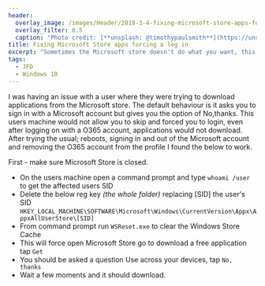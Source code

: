 ```yaml
---
header:   
  overlay_image: /images/Header/2019-3-4-fixing-microsoft-store-apps-forcing-a-log-in.jpg
  overlay_filter: 0.5
  caption: "Photo credit: [**unsplash: @timothypaulsmith**](https://unsplash.com/@timothypaulsmith)"
title: Fixing Microsoft Store apps forcing a log in
excerpt: "Sometimes the Microsoft store doesn't do what you want, this is one fix to get you downloading again"
tags:
  - JFD
  - Windows 10
---
```


I was having an issue with a user where they were trying to download applications from the Microsoft store. The default behaviour is it asks you to sign in with a Microsoft account but gives you the option of No,thanks. This users machine would not allow you to skip and forced you to login, even after logging on with a O365 account, applications would not download. After trying the usual; reboots, signing in and out of the Microsoft account and removing the O365 account from the profile I found the below to work.

First - make sure Microsoft Store is closed.

* On the users machine open a command prompt and type `whoami /user` to get the affected users SID
* Delete the below reg key *(the whole folder)* replacing [SID] the user's SID `HKEY_LOCAL_MACHINE\SOFTWARE\Microsoft\Windows\CurrentVersion\Appx\AppxAllUserStore\[SID]`
* From command prompt run `WSReset.exe` to clear the Windows Store Cache
* This will force open Microsoft Store go to download a free application tap `Get`
* You should be asked a question Use across your devices, tap `No, thanks`
* Wait a few moments and it should download.
